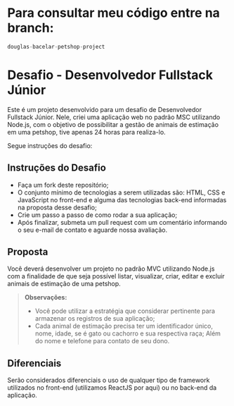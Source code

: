 # Para consultar meu código entre na branch:
```js
douglas-bacelar-petshop-project
```

# Desafio - Desenvolvedor Fullstack Júnior
Este é um projeto desenvolvido para um desafio de Desenvolvedor Fullstack Júnior. Nele, criei uma aplicação web no padrão MSC utilizando Node.js, com o objetivo de possibilitar a gestão de animais de estimação em uma petshop, tive apenas 24 horas para realiza-lo.

Segue instruções do desafio:

## Instruções do Desafio
- Faça um fork deste repositório;
- O conjunto mínimo de tecnologias a serem utilizadas são: HTML, CSS e JavaScript no front-end e alguma das tecnologias back-end informadas na proposta desse desafio;
- Crie um passo a passo de como rodar a sua aplicação;
- Após finalizar, submeta um pull request com um comentário informando o seu e-mail de contato e aguarde nossa avaliação.

## Proposta
Você deverá desenvolver um projeto no padrão MVC utilizando Node.js com a finalidade de que seja possível listar, visualizar, criar, editar e excluir animais de estimação de uma petshop.
> **Observações:**
> - Você pode utilizar a estratégia que considerar pertinente para armazenar os registros de sua aplicação;
> - Cada animal de estimação precisa ter um identificador único, nome, idade, se é gato ou cachorro e sua respectiva raça; Além do nome e telefone para contato de seu dono.

## Diferenciais
Serão considerados diferenciais o uso de qualquer tipo de framework utilizados no front-end (utilizamos ReactJS por aqui) ou no back-end da aplicação.
